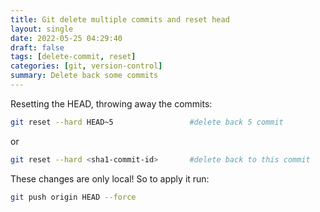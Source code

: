 ```yaml
---
title: Git delete multiple commits and reset head
layout: single
date: 2022-05-25 04:29:40
draft: false
tags: [delete-commit, reset]
categories: [git, version-control]
summary: Delete back some commits
---
```

Resetting the HEAD, throwing away the commits:
```bash
git reset --hard HEAD~5                 #delete back 5 commit
```

or

```bash
git reset --hard <sha1-commit-id>       #delete back to this commit
```

These changes are only local! So to apply it run:

```bash
git push origin HEAD --force
```
